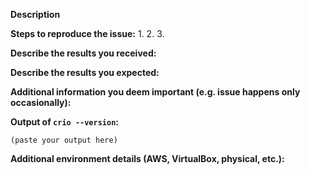 <!--
If you are reporting a new issue, make sure that we do not have any duplicates
already open. You can ensure this by searching the issue list for this
repository. If there is a duplicate, please close your issue and add a comment
to the existing issue instead.

If you suspect your issue is a bug, please edit your issue description to
include the BUG REPORT INFORMATION shown below. If you fail to provide this
information within 7 days, we cannot debug your issue and will close it. We
will, however, reopen it if you later provide the information.

For more information about reporting issues, see
https://github.com/kubernetes-sigs/cri-o/blob/master/CONTRIBUTING.md#reporting-issues

---------------------------------------------------
GENERAL SUPPORT INFORMATION
---------------------------------------------------

The GitHub issue tracker is for bug reports and feature requests.
General support for **CRI-O** can be found at the following locations:

- IRC - #cri-o channel on irc.freenode.org
- Slack - kubernetes.slack.com #sig-node channel
- Post a question on StackOverflow, using the CRI-O tag

---------------------------------------------------
BUG REPORT INFORMATION
---------------------------------------------------
Use the commands below to provide key information from your environment:
You do NOT have to include this information if this is a FEATURE REQUEST
-->

**Description**

<!--
Briefly describe the problem you are having in a few paragraphs.
-->

**Steps to reproduce the issue:**
1.
2.
3.

**Describe the results you received:**


**Describe the results you expected:**


**Additional information you deem important (e.g. issue happens only occasionally):**

**Output of `crio --version`:**

```
(paste your output here)
```

**Additional environment details (AWS, VirtualBox, physical, etc.):**
